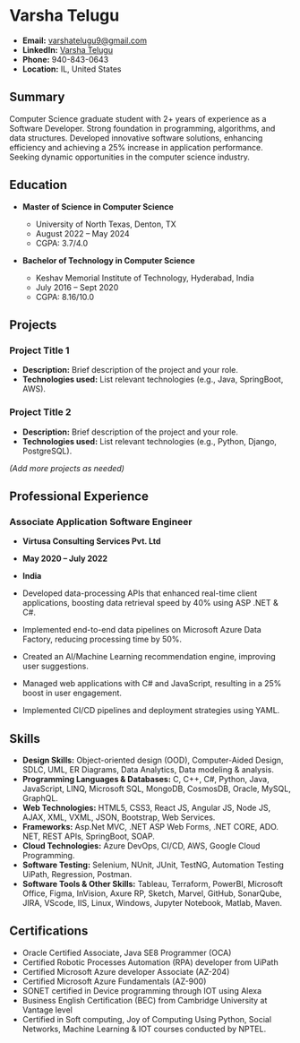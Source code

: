 # Varsha Telugu

- **Email:** varshatelugu9@gmail.com
- **LinkedIn:** [Varsha Telugu](https://www.linkedin.com/in/varshatelugu/)
- **Phone:** 940-843-0643
- **Location:** IL, United States

## Summary

Computer Science graduate student with 2+ years of experience as a Software Developer. Strong foundation in programming, algorithms, and data structures. Developed innovative software solutions, enhancing efficiency and achieving a 25% increase in application performance. Seeking dynamic opportunities in the computer science industry.

## Education

- **Master of Science in Computer Science**
  - University of North Texas, Denton, TX
  - August 2022 – May 2024
  - CGPA: 3.7/4.0

- **Bachelor of Technology in Computer Science**
  - Keshav Memorial Institute of Technology, Hyderabad, India
  - July 2016 – Sept 2020
  - CGPA: 8.16/10.0

## Projects

### Project Title 1

- **Description:** Brief description of the project and your role.
- **Technologies used:** List relevant technologies (e.g., Java, SpringBoot, AWS).

### Project Title 2

- **Description:** Brief description of the project and your role.
- **Technologies used:** List relevant technologies (e.g., Python, Django, PostgreSQL).

_(Add more projects as needed)_

## Professional Experience

### Associate Application Software Engineer

- **Virtusa Consulting Services Pvt. Ltd**
- **May 2020 – July 2022**
- **India**

- Developed data-processing APIs that enhanced real-time client applications, boosting data retrieval speed by 40% using ASP .NET & C#.
- Implemented end-to-end data pipelines on Microsoft Azure Data Factory, reducing processing time by 50%.
- Created an AI/Machine Learning recommendation engine, improving user suggestions.
- Managed web applications with C# and JavaScript, resulting in a 25% boost in user engagement.
- Implemented CI/CD pipelines and deployment strategies using YAML.

## Skills

- **Design Skills:** Object-oriented design (OOD), Computer-Aided Design, SDLC, UML, ER Diagrams, Data Analytics, Data modeling & analysis.
- **Programming Languages & Databases:** C, C++, C#, Python, Java, JavaScript, LINQ, Microsoft SQL, MongoDB, CosmosDB, Oracle, MySQL, GraphQL.
- **Web Technologies:** HTML5, CSS3, React JS, Angular JS, Node JS, AJAX, XML, VXML, JSON, Bootstrap, Web Services.
- **Frameworks:** Asp.Net MVC, .NET ASP Web Forms, .NET CORE, ADO. NET, REST APIs, SpringBoot, SOAP.
- **Cloud Technologies:** Azure DevOps, CI/CD, AWS, Google Cloud Programming.
- **Software Testing:** Selenium, NUnit, JUnit, TestNG, Automation Testing UiPath, Regression, Postman.
- **Software Tools & Other Skills:** Tableau, Terraform, PowerBI, Microsoft Office, Figma, InVision, Axure RP, Sketch, Marvel, GitHub, SonarQube, JIRA, VScode, IIS, Linux, Windows, Jupyter Notebook, Matlab, Maven.

## Certifications

- Oracle Certified Associate, Java SE8 Programmer (OCA)
- Certified Robotic Processes Automation (RPA) developer from UiPath
- Certified Microsoft Azure developer Associate (AZ-204)
- Certified Microsoft Azure Fundamentals (AZ-900)
- SONET certified in Device programming through IOT using Alexa
- Business English Certification (BEC) from Cambridge University at Vantage level
- Certified in Soft computing, Joy of Computing Using Python, Social Networks, Machine Learning & IOT courses conducted by NPTEL.
